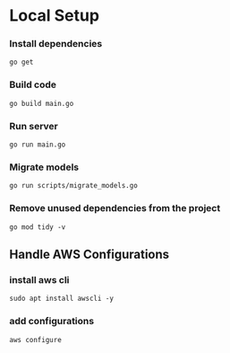 # Local Setup
### Install dependencies
~~~
go get
~~~
### Build code
~~~
go build main.go
~~~
### Run server
~~~
go run main.go
~~~
### Migrate models
~~~
go run scripts/migrate_models.go
~~~
### Remove unused dependencies from the project
~~~
go mod tidy -v
~~~

## Handle AWS Configurations
### install aws cli
~~~
sudo apt install awscli -y
~~~
### add configurations
~~~
aws configure
~~~